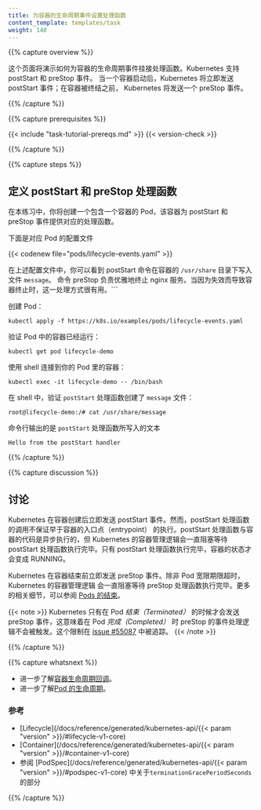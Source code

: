 ```yaml
---
title: 为容器的生命周期事件设置处理函数
content_template: templates/task
weight: 140
---
```

<!--
---
title: Attach Handlers to Container Lifecycle Events
content_template: templates/task
weight: 140
---
-->

{{% capture overview %}}

<!--
This page shows how to attach handlers to Container lifecycle events. Kubernetes supports
the postStart and preStop events. Kubernetes sends the postStart event immediately
after a Container is started, and it sends the preStop event immediately before the
Container is terminated.
-->
这个页面将演示如何为容器的生命周期事件挂接处理函数。Kubernetes 支持 postStart 和 preStop 事件。
当一个容器启动后，Kubernetes 将立即发送 postStart 事件；在容器被终结之前，
Kubernetes 将发送一个 preStop 事件。

{{% /capture %}}


{{% capture prerequisites %}}

{{< include "task-tutorial-prereqs.md" >}} {{< version-check >}}

{{% /capture %}}


{{% capture steps %}}

<!--
## Define postStart and preStop handlers
-->
## 定义 postStart 和 preStop 处理函数

<!--
In this exercise, you create a Pod that has one Container. The Container has handlers
for the postStart and preStop events.
-->
在本练习中，你将创建一个包含一个容器的 Pod，该容器为 postStart 和 preStop 事件提供对应的处理函数。 

<!--
Here is the configuration file for the Pod:
-->
下面是对应 Pod 的配置文件

{{< codenew file="pods/lifecycle-events.yaml" >}}

<!--
In the configuration file, you can see that the postStart command writes a `message`
file to the Container's `/usr/share` directory. The preStop command shuts down
nginx gracefully. This is helpful if the Container is being terminated because of a failure.
-->
在上述配置文件中，你可以看到 postStart 命令在容器的 `/usr/share` 目录下写入文件 `message`。
命令 preStop 负责优雅地终止 nginx 服务。当因为失效而导致容器终止时，这一处理方式很有用。```

<!--
Create the Pod:
-->
创建 Pod：

    kubectl apply -f https://k8s.io/examples/pods/lifecycle-events.yaml

<!--
Verify that the Container in the Pod is running:
-->
验证 Pod 中的容器已经运行：

    kubectl get pod lifecycle-demo

<!--
Get a shell into the Container running in your Pod:
-->
使用 shell 连接到你的 Pod 里的容器：

    kubectl exec -it lifecycle-demo -- /bin/bash

<!--
In your shell, verify that the `postStart` handler created the `message` file:
-->
在 shell 中，验证 `postStart` 处理函数创建了 `message` 文件：

    root@lifecycle-demo:/# cat /usr/share/message

<!--
The output shows the text written by the postStart handler:
-->
命令行输出的是 `postStart` 处理函数所写入的文本

    Hello from the postStart handler

{{% /capture %}}



{{% capture discussion %}}

<!--
## Discussion
-->
## 讨论

<!--
Kubernetes sends the postStart event immediately after the Container is created.
There is no guarantee, however, that the postStart handler is called before
the Container's entrypoint is called. The postStart handler runs asynchronously
relative to the Container's code, but Kubernetes' management of the container
blocks until the postStart handler completes. The Container's status is not
set to RUNNING until the postStart handler completes.
-->
Kubernetes 在容器创建后立即发送 postStart 事件。然而，postStart 处理函数的调用不保证早于容器的入口点（entrypoint）
的执行。postStart 处理函数与容器的代码是异步执行的，但 Kubernetes
的容器管理逻辑会一直阻塞等待 postStart 处理函数执行完毕。只有 postStart 处理函数执行完毕，容器的状态才会变成
RUNNING。

<!--
Kubernetes sends the preStop event immediately before the Container is terminated.
Kubernetes' management of the Container blocks until the preStop handler completes,
unless the Pod's grace period expires. For more details, see
[Termination of Pods](/docs/user-guide/pods/#termination-of-pods).
-->
Kubernetes 在容器结束前立即发送 preStop 事件。除非 Pod 宽限期限超时，Kubernetes 的容器管理逻辑
会一直阻塞等待 preStop 处理函数执行完毕。更多的相关细节，可以参阅
[Pods 的结束](/docs/user-guide/pods/#termination-of-pods)。

<!--
{{< note >}}
Kubernetes only sends the preStop event when a Pod is *terminated*.
This means that the preStop hook is not invoked when the Pod is *completed*. 
This limitation is tracked in [issue #55087](https://github.com/kubernetes/kubernetes/issues/55807).
{{< /note >}}
-->
{{< note >}}
Kubernetes 只有在 Pod *结束（Terminated）* 的时候才会发送 preStop 事件，这意味着在 Pod *完成（Completed）* 时
preStop 的事件处理逻辑不会被触发。这个限制在
[issue #55087](https://github.com/kubernetes/kubernetes/issues/55807) 中被追踪。
{{< /note >}}

{{% /capture %}}


{{% capture whatsnext %}}

<!--
* Learn more about [Container lifecycle hooks](/docs/concepts/containers/container-lifecycle-hooks/).
* Learn more about the [lifecycle of a Pod](/docs/concepts/workloads/pods/pod-lifecycle/).
-->
* 进一步了解[容器生命周期回调](/docs/concepts/containers/container-lifecycle-hooks/)。
* 进一步了解[Pod 的生命周期](/docs/concepts/workloads/pods/pod-lifecycle/)。


<!--
### Reference

* [Lifecycle](/docs/reference/generated/kubernetes-api/{{< param "version" >}}/#lifecycle-v1-core)
* [Container](/docs/reference/generated/kubernetes-api/{{< param "version" >}}/#container-v1-core)
* See `terminationGracePeriodSeconds` in [PodSpec](/docs/reference/generated/kubernetes-api/{{< param "version" >}}/#podspec-v1-core)
-->
### 参考

* [Lifecycle](/docs/reference/generated/kubernetes-api/{{< param "version" >}}/#lifecycle-v1-core)
* [Container](/docs/reference/generated/kubernetes-api/{{< param "version" >}}/#container-v1-core)
* 参阅 [PodSpec](/docs/reference/generated/kubernetes-api/{{< param "version" >}}/#podspec-v1-core) 中关于`terminationGracePeriodSeconds` 的部分

{{% /capture %}}

